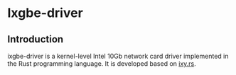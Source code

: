 # Ixgbe-driver

## Introduction

ixgbe-driver is a kernel-level Intel 10Gb network card driver implemented in the Rust programming language. It is developed based on [ixy.rs](https://github.com/ixy-languages/ixy.rs).
